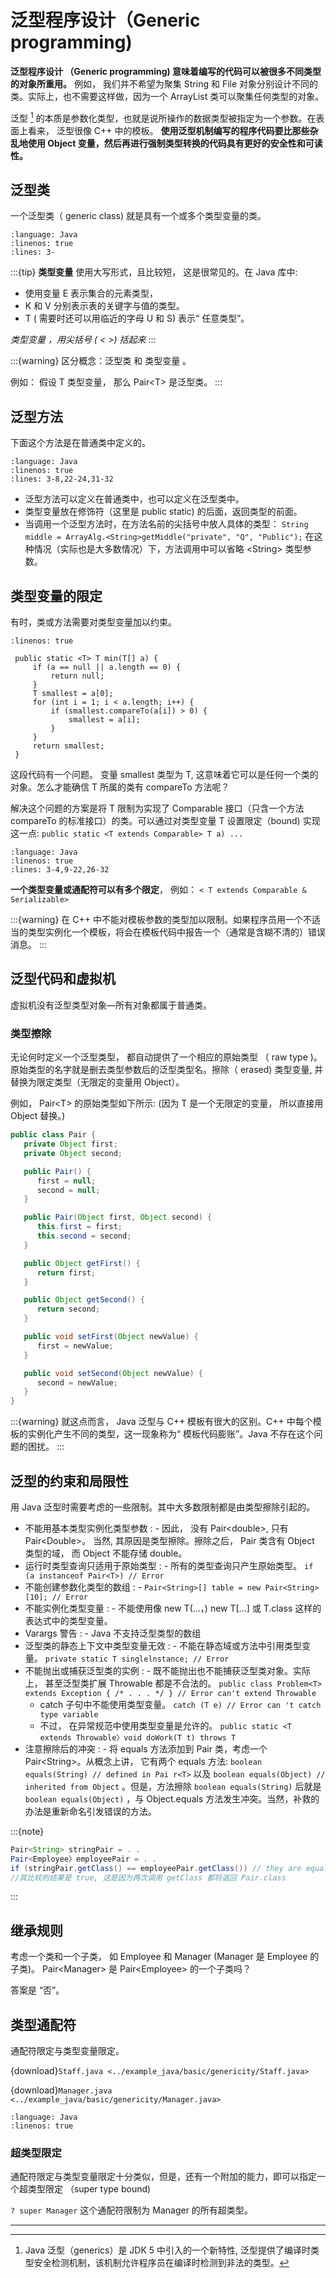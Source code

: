 # 泛型程序设计（Generic programming)

**泛型程序设计 （Generic programming) 意味着编写的代码可以被很多不同类型的对象所重用。** 例如， 我们并不希望为聚集 String 和 File 对象分别设计不同的类。实际上，也不需要这样做，因为一个 ArrayList 类可以聚集任何类型的对象。

泛型 [^id11] 的本质是参数化类型，也就是说所操作的数据类型被指定为一个参数。在表面上看来， 泛型很像 C++ 中的模板。 **使用泛型机制编写的程序代码要比那些杂乱地使用 Object 变量，然后再进行强制类型转换的代码具有更好的安全性和可读性。**

## 泛型类

一个泛型类（ generic class) 就是具有一个或多个类型变量的类。

```{literalinclude} ../example_java/basic/genericity/Pair.java
:language: Java
:linenos: true
:lines: 3-
```

:::{tip}
**类型变量** 使用大写形式，且比较短， 这是很常见的。在 Java 库中:

- 使用变量 E 表示集合的元素类型，
- K 和 V 分别表示表的关键字与值的类型。
- T ( 需要时还可以用临近的字母 U 和 S) 表示“ 任意类型”。

*类型变量 ，用尖括号 ( \< >) 括起来*
:::

:::{warning}
区分概念：泛型类 和 类型变量 。

例如： 假设 T 类型变量， 那么 Pair\<T> 是泛型类。
:::

## 泛型方法

下面这个方法是在普通类中定义的。

```{literalinclude} ../example_java/basic/genericity/ArrayAlg.java
:language: Java
:linenos: true
:lines: 3-8,22-24,31-32
```

- 泛型方法可以定义在普通类中，也可以定义在泛型类中。
- 类型变量放在修饰符（这里是 public static) 的后面，返回类型的前面。
- 当调用一个泛型方法时，在方法名前的尖括号中放人具体的类型： `String middle = ArrayAlg.<String>getMiddle("private", "Q", "Public");` 在这种情况（实际也是大多数情况）下，方法调用中可以省略 \<String> 类型参数。

## 类型变量的限定

有时，类或方法需要对类型变量加以约束。

```{code-block} java
:linenos: true

 public static <T> T min(T[] a) {
     if (a == null || a.length == 0) {
         return null;
     }
     T smallest = a[0];
     for (int i = 1; i < a.length; i++) {
         if (smallest.compareTo(a[i]) > 0) {
             smallest = a[i];
         }
     }
     return smallest;
 }
```

这段代码有一个问题。 变量 smallest 类型为 T, 这意味着它可以是任何一个类的对象。怎么才能确信 T 所属的类有 compareTo 方法呢？

解决这个问题的方案是将 T 限制为实现了 Comparable 接口（只含一个方法 compareTo 的标准接口）的类。可以通过对类型变量 T 设置限定（bound) 实现这一点: `public static <T extends Comparable> T a) ...`

```{literalinclude} ../example_java/basic/genericity/ArrayAlg.java
:language: Java
:linenos: true
:lines: 3-4,9-22,26-32
```

**一个类型变量或通配符可以有多个限定**， 例如： `< T extends Comparable & Serializable>`

:::{warning}
在 C++ 中不能对模板参数的类型加以限制。如果程序员用一个不适当的类型实例化一个模板，将会在模板代码中报告一个（通常是含糊不清的）错误消息。
:::

## 泛型代码和虚拟机

虚拟机没有泛型类型对象—所有对象都属于普通类。

### 类型擦除

无论何时定义一个泛型类型， 都自动提供了一个相应的原始类型 （ raw type )。原始类型的名字就是删去类型参数后的泛型类型名。擦除（ erased) 类型变量, 并替换为限定类型（无限定的变量用 Object）。

例如， Pair\<T> 的原始类型如下所示: (因为 T 是一个无限定的变量， 所以直接用 Object 替换。)

```java
public class Pair {
   private Object first;
   private Object second;

   public Pair() {
      first = null;
      second = null;
   }

   public Pair(Object first, Object second) {
      this.first = first;
      this.second = second;
   }

   public Object getFirst() {
      return first;
   }

   public Object getSecond() {
      return second;
   }

   public void setFirst(Object newValue) {
      first = newValue;
   }

   public void setSecond(Object newValue) {
      second = newValue;
   }
}
```

:::{warning}
就这点而言， Java 泛型与 C++ 模板有很大的区别。C++ 中每个模板的实例化产生不同的类型，这一现象称为“ 模板代码膨账”。Java 不存在这个问题的困扰。
:::

## 泛型的约束和局限性

用 Java 泛型时需要考虑的一些限制。其中大多数限制都是由类型擦除引起的。

- 不能用基本类型实例化类型参数
  : - 因此， 没有 Pair\<double>, 只有 Pair\<Double>。 当然, 其原因是类型擦除。擦除之后， Pair 类含有 Object 类型的域， 而 Object 不能存储 double。
- 运行时类型查询只适用于原始类型
  : - 所有的类型查询只产生原始类型。 `if (a instanceof Pair<T>) // Error`
- 不能创建参数化类型的数组
  : - `Pair<String>[] table = new Pair<String>[10]; // Error`
- 不能实例化类型变量
  : - 不能使用像 new T(...，) new T\[...\] 或 T.class 这样的表达式中的类型变量。
- Varargs 警告
  : - Java 不支持泛型类型的数组
- 泛型类的静态上下文中类型变量无效
  : - 不能在静态域或方法中引用类型变量。 `private static T singlelnstance; // Error`
- 不能抛出或捕获泛型类的实例
  : - 既不能抛出也不能捕获泛型类对象。实际上， 甚至泛型类扩展 Throwable 都是不合法的。 `public class Problem<T> extends Exception { /* . . . */ } // Error can't extend Throwable`
    - catch 子句中不能使用类型变量。 `catch (T e) // Error can 't catch type variable`
    - 不过， 在异常规范中使用类型变量是允许的。 `public static <T extends Throwable〉void doWork(T t) throws T`
- 注意擦除后的冲突
  : - 将 equals 方法添加到 Pair 类，考虑一个 Pair\<String>。从概念上讲， 它有两个 equals 方法: `boolean equals(String) // defined in Pai r<T>` 以及 `boolean equals(Object) // inherited from Object` 。但是，方法擦除 `boolean equals(String)` 后就是 `boolean equals(Object)` ，与 Object.equals 方法发生冲突。当然，补救的办法是重新命名引发错误的方法。

:::{note}
```java
Pair<String> stringPair = . .
Pair<Employee〉employeePair = . .
if (stringPair.getClass() == employeePair.getClass()) // they are equal
//其比较的结果是 true, 这是因为两次调用 getClass 都将返回 Pair.class
```
:::

## 继承规则

考虑一个类和一个子类， 如 Employee 和 Manager (Manager 是 Employee 的子类)。 Pair\<Manager> 是 Pair\<Employee> 的一个子类吗？

答案是 “否”。

## 类型通配符

通配符限定与类型变量限定。

{download}`Staff.java <../example_java/basic/genericity/Staff.java>`

{download}`Manager.java <../example_java/basic/genericity/Manager.java>`

```{literalinclude} ../example_java/basic/genericity/ExtendsTest.java
:language: Java
:linenos: true
```

### 超类型限定

通配符限定与类型变量限定十分类似，但是，还有一个附加的能力，即可以指定一个超类型限定 （super type bound)

`? super Manager`  这个通配符限制为 Manager 的所有超类型。

______________________________________________________________________

[^id11]: Java 泛型（generics）是 JDK 5 中引入的一个新特性, 泛型提供了编译时类型安全检测机制，该机制允许程序员在编译时检测到非法的类型。
